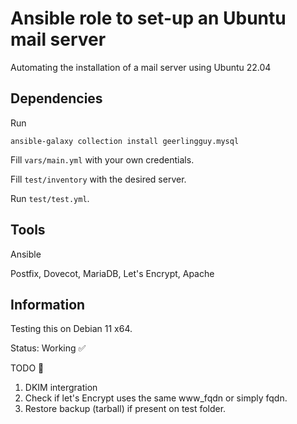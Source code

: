 # Ansible role to set-up an Ubuntu mail server
Automating the installation of a mail server using Ubuntu 22.04

## Dependencies
Run

`ansible-galaxy collection install geerlingguy.mysql`

Fill `vars/main.yml` with your own credentials.

Fill `test/inventory` with the desired server.

Run `test/test.yml`.

## Tools
Ansible

Postfix, Dovecot, MariaDB, Let's Encrypt, Apache


## Information
Testing this on Debian 11 x64.

Status: Working ✅ 

TODO 📝

1. DKIM intergration
2. Check if let's Encrypt uses the same www_fqdn or simply fqdn.
3. Restore backup (tarball) if present on test folder.
